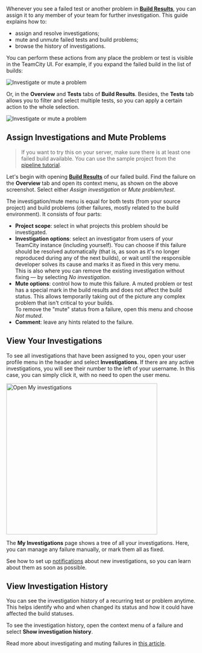 [//]: # (title: Solve Build Problems)
[//]: # (auxiliary-id: Solve Build Problems)

Whenever you see a failed test or another problem in __[Build Results](view-build-results.md)__, you can assign it to any member of your team for further investigation. This guide explains how to:
* assign and resolve investigations;
* mute and unmute failed tests and build problems;
* browse the history of investigations.

You can perform these actions from any place the problem or test is visible in the TeamCity UI. For example, if you expand the failed build in the list of builds:

<img src="problemactions.png" alt="Investigate or mute a problem"/>

Or, in the __Overview__ and __Tests__ tabs of __Build Results__. Besides, the __Tests__ tab allows you to filter and select multiple tests, so you can apply a certain action to the whole selection.

<img src="groupactions.png" alt="Investigate or mute a problem"/>

## Assign Investigations and Mute Problems

>If you want to try this on your server, make sure there is at least one failed build available. You can use the sample project from the [pipeline tutorial](create-pipeline.md#Import+Sample+Project).

Let's begin with opening __[Build Results](view-build-results.md)__ of our failed build. Find the failure on the __Overview__ tab and open its context menu, as shown on the above screenshot. Select either _Assign investigation_ or _Mute problem/test_.

The investigation/mute menu is equal for both tests (from your source project) and build problems (other failures, mostly related to the build environment). It consists of four parts:
* __Project scope__: select in what projects this problem should be investigated.
* __Investigation options__: select an investigator from users of your TeamCity instance (including yourself). You can choose if this failure should be resolved automatically (that is, as soon as it's no longer reproduced during any of the next builds), or wait until the responsible developer solves its cause and marks it as fixed in this very menu.  
  This is also where you can remove the existing investigation without fixing — by selecting _No investigation_.
* __Mute options__: control how to mute this failure. A muted problem or test has a special mark in the build results and does not affect the build status. This allows temporarily taking out of the picture any complex problem that isn't critical to your builds.  
  To remove the "mute" status from a failure, open this menu and choose _Not muted_.
* __Comment__: leave any hints related to the failure.

## View Your Investigations

To see all investigations that have been assigned to you, open your user profile menu in the header and select __Investigations__. If there are any active investigations, you will see their number to the left of your username. In this case, you can simply click it, with no need to open the user menu.

<img src="accessmyinvestigations.png" alt="Open My investigations" width="400"/>

The __My Investigations__ page shows a tree of all your investigations. Here, you can manage any failure manually, or mark them all as fixed.

See how to set up [notifications](set-up-notifications.md) about new investigations, so you can learn about them as soon as possible.

## View Investigation History

You can see the investigation history of a recurring test or problem anytime. This helps identify who and when changed its status and how it could have affected the build statuses.

To see the investigation history, open the context menu of a failure and select __Show investigation history__.

Read more about investigating and muting failures in [this article](investigating-and-muting-build-failures.md).